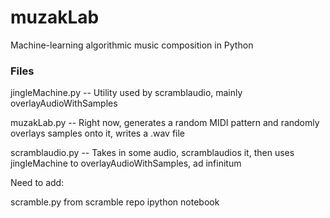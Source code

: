 # muzakLab
Machine-learning algorithmic music composition in Python

### Files

jingleMachine.py -- Utility used by scramblaudio, mainly overlayAudioWithSamples

muzakLab.py -- Right now, generates a random MIDI pattern and randomly overlays samples onto it, writes a .wav file

scramblaudio.py -- Takes in some audio, scramblaudios it, then uses jingleMachine to overlayAudioWithSamples, ad infinitum


Need to add:

scramble.py from scramble repo ipython notebook

